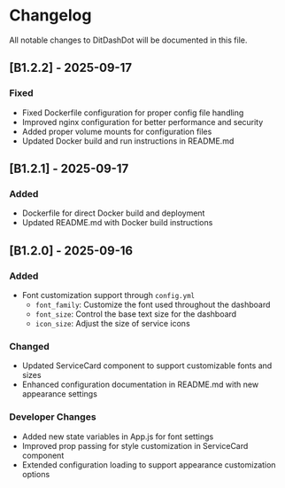 # Changelog

All notable changes to DitDashDot will be documented in this file.

## [B1.2.2] - 2025-09-17

### Fixed
- Fixed Dockerfile configuration for proper config file handling
- Improved nginx configuration for better performance and security
- Added proper volume mounts for configuration files
- Updated Docker build and run instructions in README.md

## [B1.2.1] - 2025-09-17

### Added
- Dockerfile for direct Docker build and deployment
- Updated README.md with Docker build instructions

## [B1.2.0] - 2025-09-16

### Added
- Font customization support through `config.yml`
  - `font_family`: Customize the font used throughout the dashboard
  - `font_size`: Control the base text size for the dashboard
  - `icon_size`: Adjust the size of service icons

### Changed
- Updated ServiceCard component to support customizable fonts and sizes
- Enhanced configuration documentation in README.md with new appearance settings

### Developer Changes
- Added new state variables in App.js for font settings
- Improved prop passing for style customization in ServiceCard component
- Extended configuration loading to support appearance customization options